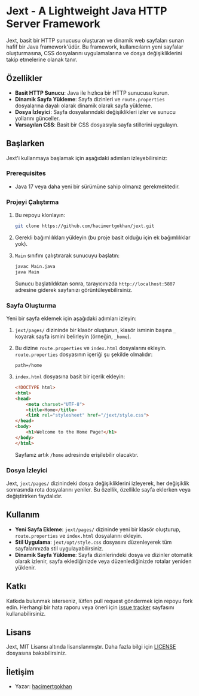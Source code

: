 # Jext - A Lightweight Java HTTP Server Framework

Jext, basit bir HTTP sunucusu oluşturan ve dinamik web sayfaları sunan hafif bir Java framework'üdür. Bu framework, kullanıcıların yeni sayfalar oluşturmasına, CSS dosyalarını uygulamalarına ve dosya değişikliklerini takip etmelerine olanak tanır.

## Özellikler

- **Basit HTTP Sunucu**: Java ile hızlıca bir HTTP sunucusu kurun.
- **Dinamik Sayfa Yükleme**: Sayfa dizinleri ve `route.properties` dosyalarına dayalı olarak dinamik olarak sayfa yükleme.
- **Dosya İzleyici**: Sayfa dosyalarındaki değişiklikleri izler ve sunucu yollarını günceller.
- **Varsayılan CSS**: Basit bir CSS dosyasıyla sayfa stillerini uygulayın.

## Başlarken

Jext'i kullanmaya başlamak için aşağıdaki adımları izleyebilirsiniz:

### Prerequisites

- Java 17 veya daha yeni bir sürümüne sahip olmanız gerekmektedir.

### Projeyi Çalıştırma

1. Bu repoyu klonlayın:
   ```bash
   git clone https://github.com/hacimertgokhan/jext.git
   ```

2. Gerekli bağımlılıkları yükleyin (bu proje basit olduğu için ek bağımlılıklar yok).

3. `Main` sınıfını çalıştırarak sunucuyu başlatın:
   ```bash
   javac Main.java
   java Main
   ```

   Sunucu başlatıldıktan sonra, tarayıcınızda `http://localhost:5807` adresine giderek sayfanızı görüntüleyebilirsiniz.

### Sayfa Oluşturma

Yeni bir sayfa eklemek için aşağıdaki adımları izleyin:

1. `jext/pages/` dizininde bir klasör oluşturun, klasör isminin başına `_` koyarak sayfa ismini belirleyin (örneğin, `_home`).

2. Bu dizine `route.properties` ve `index.html` dosyalarını ekleyin. `route.properties` dosyasının içeriği şu şekilde olmalıdır:

   ```properties
   path=/home
   ```

3. `index.html` dosyasına basit bir içerik ekleyin:

   ```html
   <!DOCTYPE html>
   <html>
   <head>
       <meta charset="UTF-8">
       <title>Home</title>
       <link rel="stylesheet" href="/jext/style.css">
   </head>
   <body>
       <h1>Welcome to the Home Page!</h1>
   </body>
   </html>
   ```

   Sayfanız artık `/home` adresinde erişilebilir olacaktır.

### Dosya İzleyici

Jext, `jext/pages/` dizinindeki dosya değişikliklerini izleyerek, her değişiklik sonrasında rota dosyalarını yeniler. Bu özellik, özellikle sayfa eklerken veya değiştirirken faydalıdır.

## Kullanım

- **Yeni Sayfa Ekleme**: `jext/pages/` dizininde yeni bir klasör oluşturup, `route.properties` ve `index.html` dosyalarını ekleyin.
- **Stil Uygulama**: `jext/opt/style.css` dosyasını düzenleyerek tüm sayfalarınızda stil uygulayabilirsiniz.
- **Dinamik Sayfa Yükleme**: Sayfa dizinlerindeki dosya ve dizinler otomatik olarak izlenir, sayfa eklediğinizde veya düzenlediğinizde rotalar yeniden yüklenir.

## Katkı

Katkıda bulunmak isterseniz, lütfen pull request göndermek için repoyu fork edin. Herhangi bir hata raporu veya öneri için [issue tracker](https://github.com/hacimertgokhan/jext/issues) sayfasını kullanabilirsiniz.

## Lisans

Jext, MIT Lisansı altında lisanslanmıştır. Daha fazla bilgi için [LICENSE](LICENSE) dosyasına bakabilirsiniz.

## İletişim

- Yazar: [hacimertgokhan](https://github.com/hacimertgokhan)


